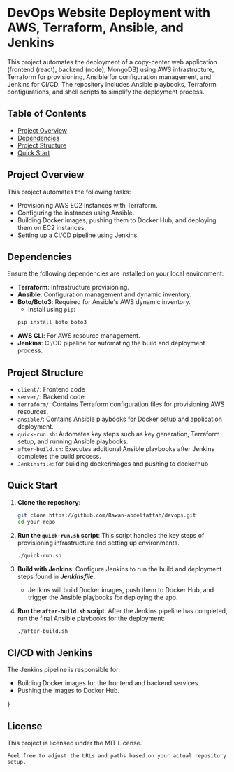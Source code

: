 # DevOps Website Deployment with AWS, Terraform, Ansible, and Jenkins

This project automates the deployment of a copy-center web application (frontend (react), backend (node), MongoDB) using AWS infrastructure, Terraform for provisioning, Ansible for configuration management, and Jenkins for CI/CD. The repository includes Ansible playbooks, Terraform configurations, and shell scripts to simplify the deployment process.

## Table of Contents
- [Project Overview](#project-overview)
- [Dependencies](#dependencies)
- [Project Structure](#project-structure)
- [Quick Start](#quick-start)

## Project Overview

This project automates the following tasks:
- Provisioning AWS EC2 instances with Terraform.
- Configuring the instances using Ansible.
- Building Docker images, pushing them to Docker Hub, and deploying them on EC2 instances.
- Setting up a CI/CD pipeline using Jenkins.

## Dependencies

Ensure the following dependencies are installed on your local environment:
- **Terraform**: Infrastructure provisioning.
- **Ansible**: Configuration management and dynamic inventory.
- **Boto/Boto3**: Required for Ansible's AWS dynamic inventory.
    - Install using `pip`:
    ```bash
    pip install boto boto3
    ```
- **AWS CLI**: For AWS resource management.
- **Jenkins**: CI/CD pipeline for automating the build and deployment process.

## Project Structure

- `client/`: Frontend code
- `server/`: Backend code
- `terraform/`: Contains Terraform configuration files for provisioning AWS resources.
- `ansible/`: Contains Ansible playbooks for Docker setup and application deployment.
- `quick-run.sh`: Automates key steps such as key generation, Terraform setup, and running Ansible playbooks.
- `after-build.sh`: Executes additional Ansible playbooks after Jenkins completes the build process.
- `Jenkinsfile`: for building dockerimages and pushing to dockerhub

## Quick Start

1. **Clone the repository**:
    ```bash
    git clone https://github.com/Rawan-abdelfattah/devops.git
    cd your-repo
    ```

2. **Run the `quick-run.sh` script**:
    This script handles the key steps of provisioning infrastructure and setting up environments.
    ```bash
    ./quick-run.sh
    ```

3. **Build with Jenkins**:
    Configure Jenkins to run the build and deployment steps found in ***Jenkinsfile***.
    - Jenkins will build Docker images, push them to Docker Hub, and trigger the Ansible playbooks for deploying the app.

4. **Run the `after-build.sh` script**:
    After the Jenkins pipeline has completed, run the final Ansible playbooks for the deployment:
    ```bash
    ./after-build.sh
    ```


## CI/CD with Jenkins

The Jenkins pipeline is responsible for:
- Building Docker images for the frontend and backend services.
- Pushing the images to Docker Hub.

}

## License

This project is licensed under the MIT License.

```Feel free to adjust the URLs and paths based on your actual repository setup.```
